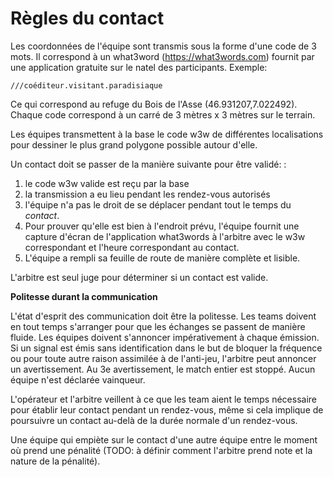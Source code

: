 # Règles du contact

Les coordonnées de l'équipe sont transmis sous la forme d'une code de 3 mots. Il correspond à un what3word (https://what3words.com) fournit par une application gratuite sur le natel des participants. Exemple:

    ///coéditeur.visitant.paradisiaque
Ce qui correspond au refuge du Bois de l'Asse (46.931207,7.022492). Chaque code correspond à un carré de 3 mètres x 3 mètres sur le terrain.

Les équipes transmettent à la base le code w3w de différentes localisations pour dessiner le plus grand polygone possible autour d'elle.

Un contact doit se passer de la manière suivante pour être validé: :
1) le code w3w valide est reçu par la base
2) la transmission a eu lieu pendant les rendez-vous autorisés
3) l'équipe n'a pas le droit de se déplacer pendant tout le temps du *contact*.
4) Pour prouver qu'elle est bien à l'endroit prévu, l'équipe fournit une capture d'écran de l'application what3words à l'arbitre avec le w3w correspondant et l'heure correspondant au contact.
5) L'équipe a rempli sa feuille de route de manière complète et lisible.

L'arbitre est seul juge pour déterminer si un contact est valide.

**Politesse durant la communication**

L'état d'esprit des communication doit être la politesse. Les teams doivent en tout temps s'arranger pour que les échanges se passent de manière fluide. Les équipes doivent s'annoncer impérativement à chaque émission. Si un signal est émis sans identification dans le but de bloquer la fréquence ou pour toute autre raison assimilée à de l'anti-jeu, l'arbitre peut annoncer un avertissement. Au 3e avertissement, le match entier est stoppé. Aucun équipe n'est déclarée vainqueur.

L'opérateur et l'arbitre veillent à ce que les team aient le temps nécessaire pour établir leur contact pendant un rendez-vous, même si cela implique de poursuivre un contact au-delà de la durée normale d'un rendez-vous.

Une équipe qui empiète sur le contact d'une autre équipe entre le moment où prend une pénalité (TODO: à définir comment l'arbitre prend note et la nature de la pénalité).
